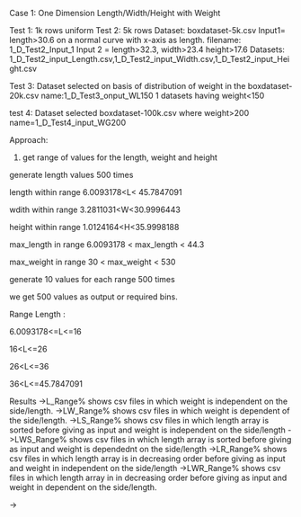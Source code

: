 Case 1: One Dimension Length/Width/Height with Weight

Test 1: 1k rows uniform
Test 2: 5k rows
Dataset: boxdataset-5k.csv
Input1= length>30.6 on a normal curve with x-axis as length. filename: 1_D_Test2_Input_1
Input 2 = length>32.3, width>23.4 height>17.6
Datasets: 1_D_Test2_input_Length.csv,1_D_Test2_input_Width.csv,1_D_Test2_input_Height.csv

Test 3: Dataset selected on basis of distribution of weight in the boxdataset-20k.csv name:1_D_Test3_onput_WL150
1 datasets having weight<150 

test 4: Dataset selected boxdataset-100k.csv where weight>200
name=1_D_Test4_input_WG200


Approach:

1) get range of values for the length, weight and height

generate length values 500 times

length within range   6.0093178<L< 45.7847091

wdith within range  3.2811031<W<30.9996443

height within range 1.0124164<H<35.9998188


max_length in range 6.0093178 < max_length < 44.3

max_weight in range  30 < max_weight < 530


generate 10 values for each range 500 times

we get 500 values as output or required bins.


Range Length :

6.0093178<=L<=16

16<L<=26

26<L<=36

36<L<=45.7847091

Results
->L_Range% shows csv files in which weight is independent on the side/length.
->LW_Range% shows csv files in which weight is dependent of the side/length.
->LS_Range% shows csv files in which length array is sorted before giving as input and weight is independent on the side/length
->LWS_Range% shows csv files in which length array is sorted before giving as input and weight is dependednt on the side/length
->LR_Range% shows csv files in which length array is in decreasing order before giving as input and weight in independent on the side/length
->LWR_Range% shows csv files in which length array in in decreasing order before giving as input and weight in dependent on the side/length.

->